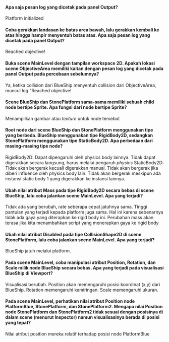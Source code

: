 #### Apa saja pesan log yang dicetak pada panel Output?
Platform initialized  
  

#### Coba gerakkan landasan ke batas area bawah, lalu gerakkan kembali ke atas hingga hampir menyentuh batas atas. Apa saja pesan log yang dicetak pada panel Output?  
Reached objective!

#### Buka scene MainLevel dengan tampilan workspace 2D. Apakah lokasi scene ObjectiveArea memiliki kaitan dengan pesan log yang dicetak pada panel Output pada percobaan sebelumnya?  
Ya, ketika collision dari BlueShip menyentuh collision dari ObjectiveArea, muncul log "Reached objective!

#### Scene BlueShip dan StonePlatform sama-sama memiliki sebuah child node bertipe Sprite. Apa fungsi dari node bertipe Sprite?  
Menampilkan gambar atau _texture_ untuk node tersebut

#### Root node dari scene BlueShip dan StonePlatform menggunakan tipe yang berbeda. BlueShip menggunakan tipe RigidBody2D, sedangkan StonePlatform menggunakan tipe StaticBody2D. Apa perbedaan dari masing-masing tipe node?  
RigidBody2D: Dapat dipengaruhi oleh physics body lainnya. Tidak dapat digerakkan secara langsung, harus melalui pengaruh _physics_
StaticBody2D: Tidak akan bergerak kecuali digerakkan manual. Tidak akan bergerak jika diberi influence oleh physics body lain. Tidak akan bergerak meskipun ada instansi static body 1 yang digerakkan ke instansi lainnya.

#### Ubah nilai atribut Mass pada tipe RigidBody2D secara bebas di scene BlueShip, lalu coba jalankan scene MainLevel. Apa yang terjadi?  
Tidak ada yang berubah, rate seberapa cepat jatuhnya sama. Tinggi pantulan yang terjadi kepada platform juga sama. Hal ini karena sebenarnya tidak ada gaya yang diterapkan ke rigid body ini. Perubahan mass akan terasa jika kita menambahkan script yang menerapkan gaya ke rigid body

#### Ubah nilai atribut Disabled pada tipe CollisionShape2D di scene StonePlatform, lalu coba jalankan scene MainLevel. Apa yang terjadi?  
BlueShip jatuh melalui platform.

#### Pada scene MainLevel, coba manipulasi atribut Position, Rotation, dan Scale milik node BlueShip secara bebas. Apa yang terjadi pada visualisasi BlueShip di Viewport?  
Visualisasi berubah. Position akan memengaruhi posisi koordinat (x,y) dari BlueShip. Rotation memengaruhi kemiringan. Scale memengaruhi ukuran.

#### Pada scene MainLevel, perhatikan nilai atribut Position node PlatformBlue, StonePlatform, dan StonePlatform2. Mengapa nilai Position node StonePlatform dan StonePlatform2 tidak sesuai dengan posisinya di dalam scene (menurut Inspector) namun visualisasinya berada di posisi yang tepat?  
Nilai atribut position mereka relatif terhadap posisi node PlatformBlue
